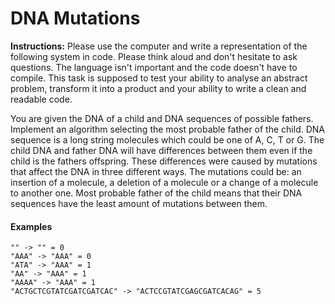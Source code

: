 # DNA Mutations #

**Instructions:** Please use the computer and write a representation of the following system in code. Please think aloud and don't hesitate to ask questions. The language isn't important and the code doesn't have to compile. This task is supposed to test your ability to analyse an abstract problem, transform it into a product and your ability to write a clean and readable code.

You are given the DNA of a child and DNA sequences of possible fathers. Implement an algorithm selecting the most probable father of the child. DNA sequence is a long string molecules which could be one of A, C, T or G. The child DNA and father DNA will have differences between them even if the child is the fathers offspring. These differences were caused by mutations that affect the DNA in three different ways. The mutations could be: an insertion of a molecule, a deletion of a molecule or a change of a molecule to another one. Most probable father of the child means that their DNA sequences have the least amount of mutations between them.

#### Examples ###

```
"" -> "" = 0
"AAA" -> "AAA" = 0
"ATA" -> "AAA" = 1
"AA" -> "AAA" = 1
"AAAA" -> "AAA" = 1
"ACTGCTCGTATCGATCGATCAC" -> "ACTCCGTATCGAGCGATCACAG" = 5
```
